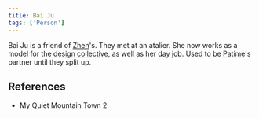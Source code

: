 ```yaml
---
title: Bai Ju
tags: ['Person']
---
```

Bai Ju is a friend of [Zhen](/_wiki/zhen.md)'s. They met at an atalier. She now works as a model for the [design collective](/_wiki/design-collective.md), as well as her day job. Used to be [Patime](/_wiki/patime.md)'s partner until they split up.

## References
- My Quiet Mountain Town 2
